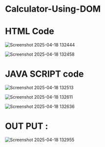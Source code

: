 # Calculator-Using-DOM

<h1>HTML Code</h1>

![Screenshot 2025-04-18 132444](https://github.com/user-attachments/assets/b99f82bf-4aa0-4778-a99f-47ca237d8bde)

![Screenshot 2025-04-18 132458](https://github.com/user-attachments/assets/f2ab06ec-f8c6-43c7-9cdf-41d114c9b179)

<h1>JAVA SCRIPT code</h1>

![Screenshot 2025-04-18 132513](https://github.com/user-attachments/assets/14becadd-cbdd-4230-8543-7a5271f80100)

![Screenshot 2025-04-18 132611](https://github.com/user-attachments/assets/9fd44903-7713-43bb-b7b7-69e1ace65850)

![Screenshot 2025-04-18 132636](https://github.com/user-attachments/assets/d1f7493a-0b0b-4072-8353-9e570f14c8f8)

<h1>OUT PUT : </h1>

![Screenshot 2025-04-18 132955](https://github.com/user-attachments/assets/c823e79f-2e09-41f9-a954-d2fd4ec78c7a)
